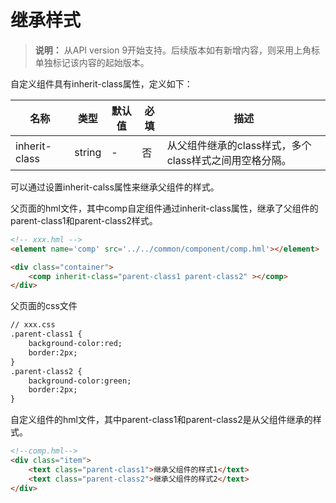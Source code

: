 # 继承样式 
> **说明：**
> 从API version 9开始支持。后续版本如有新增内容，则采用上角标单独标记该内容的起始版本。

自定义组件具有inherit-class属性，定义如下：

| 名称         | 类型   | 默认值 | 必填 | 描述                                                   |
| ------------ | ------ | ------ | ---- | ------------------------------------------------------ |
| inherit-class | string | -      | 否   | 从父组件继承的class样式，多个class样式之间用空格分隔。 |

可以通过设置inherit-calss属性来继承父组件的样式。

父页面的hml文件，其中comp自定组件通过inherit-class属性，继承了父组件的parent-class1和parent-class2样式。
```html
<!-- xxx.hml -->
<element name='comp' src='../../common/component/comp.hml'></element>

<div class="container">
    <comp inherit-class="parent-class1 parent-class2" ></comp>
</div>
```

父页面的css文件
```html
// xxx.css
.parent-class1 {
    background-color:red;
    border:2px;
}
.parent-class2 {
    background-color:green;
    border:2px;
}
```

自定义组件的hml文件，其中parent-class1和parent-class2是从父组件继承的样式。
```html
<!--comp.hml-->
<div class="item">
    <text class="parent-class1">继承父组件的样式1</text>
    <text class="parent-class2">继承父组件的样式2</text>
</div>
```